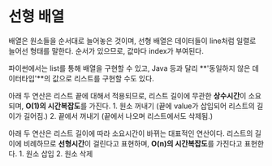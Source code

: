 # 선형 배열

배열은 원소들을 순서대로 늘어놓은 것이며, 선형 배열은 데이터들이 line처럼 일렬로 늘어선 형태를 말한다. 순서가 있으므로, 값마다 index가 부여된다.

파이썬에서는 list를 통해 배열을 구현할 수 있고, Java 등과 달리 **'동일하지 않은 데이터타입'**의 값으로 리스트를 구현할 수도 있다.

아래 두 연산은 리스트 끝에 대해서 적용되므로, 리스트 길이에 무관한 **상수시간**이 소요되며, **O\(1\)의 시간복잡도**를 가진다. 1. 원소 꺼내기 \(끝에 value가 삽입되어 리스트의 길이가 길어짐.\)  2. 끝에서 꺼내기 \(끝에서 나오며 리스트에서도 삭제됨.\) 

아래 두 연산은 리스트 길이에 따라 소요시간이 바뀌는 대표적인 연산이다. 리스트의 길이에 비례하므로 **선형시간**이 걸린다고 표현하며, **O\(n\)의 시간복잡도**를 가진다고 표현한다. 1. 원소 삽입 2. 원소 삭제

